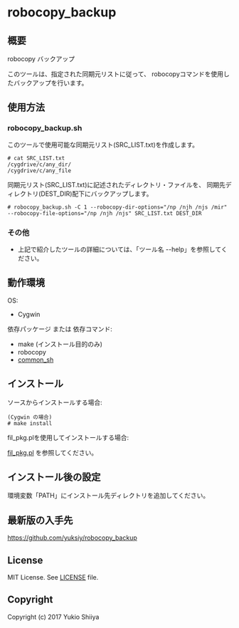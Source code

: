 # robocopy_backup

## 概要

robocopy バックアップ

このツールは、指定された同期元リストに従って、
robocopyコマンドを使用したバックアップを行います。

## 使用方法

### robocopy_backup.sh

このツールで使用可能な同期元リスト(SRC_LIST.txt)を作成します。

    # cat SRC_LIST.txt
    /cygdrive/c/any_dir/
    /cygdrive/c/any_file

同期元リスト(SRC_LIST.txt)に記述されたディレクトリ・ファイルを、
同期先ディレクトリ(DEST_DIR)配下にバックアップします。

    # robocopy_backup.sh -C 1 --robocopy-dir-options="/np /njh /njs /mir" --robocopy-file-options="/np /njh /njs" SRC_LIST.txt DEST_DIR

### その他

* 上記で紹介したツールの詳細については、「ツール名 --help」を参照してください。

## 動作環境

OS:

* Cygwin

依存パッケージ または 依存コマンド:

* make (インストール目的のみ)
* robocopy
* [common_sh](https://github.com/yuksiy/common_sh)

## インストール

ソースからインストールする場合:

    (Cygwin の場合)
    # make install

fil_pkg.plを使用してインストールする場合:

[fil_pkg.pl](https://github.com/yuksiy/fil_tools_pl/blob/master/README.md#fil_pkgpl) を参照してください。

## インストール後の設定

環境変数「PATH」にインストール先ディレクトリを追加してください。

## 最新版の入手先

<https://github.com/yuksiy/robocopy_backup>

## License

MIT License. See [LICENSE](https://github.com/yuksiy/robocopy_backup/blob/master/LICENSE) file.

## Copyright

Copyright (c) 2017 Yukio Shiiya

